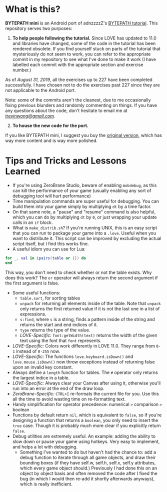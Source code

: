 # What is this?

**BYTEPATH mini** is an Android port of adnzzzzZ's [BYTEPATH tutorial](https://github.com/adnzzzzZ/blog/issues/30). This repository serves two purposes:

1. **To help people following the tutorial.** Since LOVE has updated to 11.0 and libraries have changed, some of the code in the tutorial has been rendered obsolete. If you find yourself stuck on parts of the tutorial that mysteriously do not seem to work, you can refer to the appropriate commit in my repository to see what I've done to make it work (I have labelled each commit with the appropriate section and exercise number.)

As of *August 31, 2019*, all the exercises up to 227 have been completed successfully. I have chosen not to do the exercises past 227 since they are not applicable to the Android port.

Note: some of the commits aren't the cleanest, due to me occasionally fixing previous blunders and randomly commenting on things. If you have any questions about the code, don't hesitate to email me at *trevinwong@gmail.com*.

2. **To house the new code for the port.** 

If you like BYTEPATH mini, I suggest you buy the [original version](https://store.steampowered.com/app/760330/BYTEPATH/), which has way more content and is way more polished.

# Tips and Tricks and Lessons Learned
- If you're using ZeroBrane Studio, beware of enabling `mobdebug`, as this can kill the performance of your game (usually enabling any sort of debugging tool will hurt performance)
- Time manipulation commands are super useful for debugging. You can build them into your game simply by multiplying `dt` by a time factor.
- On that same note, a "pause" and "resume" command is also helpful, which you can do by multiplying `dt` by `0`, or just wrapping your update calls in an `if` block.
- What is `make_distrib.sh`? If you're running UNIX, this is an easy script that you can run to package your game into a `.love`. Useful when you want to distribute it. This script can be improved by excluding the actual script itself, but I find this works fine.
- A useful idiom you can use for Lua:

```lua
for _, val in ipairs(table or {}) do
end
```

This way, you don't need to check whether or not the table exists. Why does this work? The `or` operator will always return the second argument if the first argument is false.
- Some useful functions: 
  - `table.sort`, for sorting tables
  - `unpack` for returning all elements inside of the table. Note that `unpack` only returns the first returned value if it is not the last one in a list of expressions. 
  - `s:find`, where `s` is a string, finds a pattern inside of the string and returns the start and end indices of it.
  - `type` returns the type of the value.
  - *LOVE-Specific:* `font:getWidth(text)` returns the width of the given text using the font that `font` represents.
- *LOVE-Specific:* Colors work differently in LOVE 11.0. They range from `0-1` instead of `0-255` now.
- *LOVE-Specific:* The functions `love.keyboard.isDown()` and `love.mouse.isDown()` now throw exceptions instead of returning false upon an invalid key constant.
- Always define a `length` function for tables. The `#` operator only returns the largest indice in a table.
- *LOVE-Specific:* Always clear your Canvas after using it, otherwise you'll run into an error at the end of the draw loop.
- *ZeroBrane-Specific:* `CTRL+I` re-formats the current file for you. Use this all the time to avoid wasting time on re-formatting text.
- Handy simplification for operator precedence: numerical `>` comparison `>` boolean
- Functions by default return `nil`, which is equivalent to `false`, so if you're designing a function that returns a `boolean`, you only need to insert the `true` case. Though it is probably much more clear if you explicitly return `false`.
- Debug utilities are extremely useful. An example: adding the ability to slow down or pause your game using hotkeys. Very easy to implement, and helps a lot with debugging.
  - Something I've wanted to do but haven't had the chance to: add a debug function to iterate through all game objects, and draw their bounding boxes (if they have self.w, self.h, self.x, self.y attributes, which every game object should.) Previously I had done this on an object by object basis and often removed the code after I fixed the bug (in which I would then re-add it shortly afterwards anyways), which is really inefficient.
